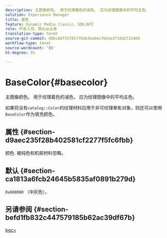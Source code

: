 ```yaml
---
description: 主图像颜色。 用于纹理着色的减色。 应为纹理图像中的平均主色。
solution: Experience Manager
title: 基色
feature: Dynamic Media Classic，SDK/API
role: 开发人员，商业从业者
translation-type: tm+mt
source-git-commit: d0bc88f55f857762b3bab4c76d1e3f3dd2733d60
workflow-type: tm+mt
source-wordcount: '85'
ht-degree: 5%

---
```



# BaseColor{#basecolor}

主图像颜色。 用于纹理着色的减色。 应为纹理图像中的平均主色。

如果将没有`catalog::Color`的纹理材料应用于非可纹理晕影对象，则还可以使用`BaseColor`作为填充颜色。

## 属性 {#section-d9aec235f28b402581cf2277f5fc6fbb}

颜色. 被纯色和机柜材料忽略。

## 默认 {#section-ca1813a6fcb24645b5835af0891b279d}

`0x808080` （中灰色）。

## 另请参阅 {#section-befd1fb832c447579185b62ac39df67b}

[bgc=](../../../../../ir-api/http-protocol/image-rendering-api-ref/c-ir-http-protocol-ref/c-ir-http-protocol-command-reference/r-ir-bgc.md#reference-3f5c78cea01c4a85aa582076d23aebb0)
